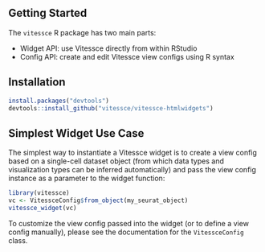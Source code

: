 ## Getting Started

The `vitessce` R package has two main parts:

- Widget API: use Vitessce directly from within RStudio
- Config API: create and edit Vitessce view configs using R syntax

## Installation

```r
install.packages("devtools")
devtools::install_github("vitessce/vitessce-htmlwidgets")
```

## Simplest Widget Use Case

The simplest way to instantiate a Vitessce widget is to create a view config based on a single-cell dataset object (from which data types and visualization types can be inferred automatically) and pass the view config instance as a parameter to the widget function:

```r
library(vitessce)
vc <- VitessceConfig$from_object(my_seurat_object)
vitessce_widget(vc)
```

To customize the view config passed into the widget (or to define a view config manually), please see the documentation for the `VitessceConfig` class.
